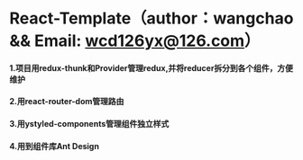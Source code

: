 # React-Template（author：wangchao && Email: wcd126yx@126.com）

#### 1.项目用redux-thunk和Provider管理redux,并将reducer拆分到各个组件，方便维护
#### 2.用react-router-dom管理路由
#### 3.用ystyled-components管理组件独立样式
#### 4.用到组件库Ant Design
